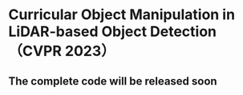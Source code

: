 # Curricular Object Manipulation in LiDAR-based Object Detection（CVPR 2023）
## The complete code will be released soon 
